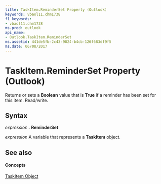 ```yaml
---
title: TaskItem.ReminderSet Property (Outlook)
keywords: vbaol11.chm1738
f1_keywords:
- vbaol11.chm1738
ms.prod: outlook
api_name:
- Outlook.TaskItem.ReminderSet
ms.assetid: 441de5fb-2c43-9024-b4cb-126f683df9f5
ms.date: 06/08/2017
---
```



# TaskItem.ReminderSet Property (Outlook)

Returns or sets a **Boolean** value that is **True** if a reminder has been set for this item. Read/write.


## Syntax

 _expression_ . **ReminderSet**

 _expression_ A variable that represents a **TaskItem** object.


## See also


#### Concepts


[TaskItem Object](taskitem-object-outlook.md)

